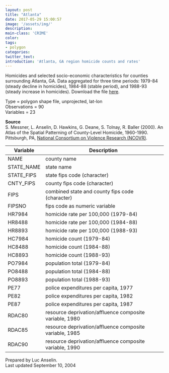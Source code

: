 ```yaml
---
layout: post
title: "Atlanta"
date: 2017-05-29 15:00:57
image: '/assets/img/'
description:
main-class: 'CRIME'
color:
tags:
- polygon
categories:
twitter_text:
introduction: 'Atlanta, GA region homicide counts and rates'
---
```

<script>
var map = L.map('map').setView([33.749, -84.38], 10);

	L.tileLayer('https://api.tiles.mapbox.com/v4/{id}/{z}/{x}/{y}.png?access_token=pk.eyJ1IjoibWFwYm94IiwiYSI6ImNpejY4NXVycTA2emYycXBndHRqcmZ3N3gifQ.rJcFIG214AriISLbB6B5aw', {
		maxZoom: 18,
		attribution: 'Map data &copy; <a href="http://openstreetmap.org">OpenStreetMap</a> contributors, ' +
			'<a href="http://creativecommons.org/licenses/by-sa/2.0/">CC-BY-SA</a>, ' +
			'Imagery © <a href="http://mapbox.com">Mapbox</a>',
		id: 'mapbox.light'
	}).addTo(map);
</script>

Homicides and selected socio-economic characteristics for counties surrounding Atlanta, GA. Data aggregated for three time periods: 1979-84 (steady decline in homicides), 1984-88 (stable period), and 1988-93 (steady increase in homicides). Download the file [here](https://s3.amazonaws.com/geoda/data/atlanta_hom.zip).    

Type = polygon shape file, unprojected, lat-lon  
Observations = 90  
Variables = 23  

**Source**  
S. Messner, L. Anselin, D. Hawkins, G. Deane, S. Tolnay, R. Baller (2000). An Atlas of the Spatial Patterning of County-Level Homicide, 1960-1990. Pittsburgh, PA, [National Consortium on Violence Research (NCOVR)](https://www.nttac.org/index.cfm?event=projectDetails&id=339).

Variable | Description
---|---
NAME | county name
STATE_NAME | state name
STATE_FIPS | state fips code (character)
CNTY_FIPS | county fips code (character)
FIPS | combined state and county fips code (character)
FIPSNO | fips code as numeric variable
HR7984 | homicide rate per 100,000 (1979-84)
HR8488 | homicide rate per 100,000 (1984-88)
HR8893 | homicide rate per 100,000 (1988-93)
HC7984 | homicide count (1979-84)
HC8488 | homicide count (1984-88)
HC8893 | homicide count (1988-93)
PO7984 | population total (1979-84)
PO8488 | population total (1984-88)
PO8893 | population total (1988-93)
PE77 | police expenditures per capita, 1977
PE82 | police expenditures per capita, 1982
PE87 | police expenditures per capita, 1987
RDAC80 | resource deprivation/affluence composite variable, 1980
RDAC85 | resource deprivation/affluence composite variable, 1985
RDAC90 | resource deprivation/affluence composite variable, 1990  

Prepared by Luc Anselin.  
Last updated September 10, 2004
